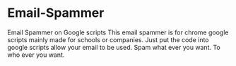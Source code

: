 # Email-Spammer
Email Spammer on Google scripts 
This email spammer is for chrome google scripts mainly made for schools or companies. Just put the code into google scripts allow your email to be used. Spam what ever you want. To who ever you want. 
